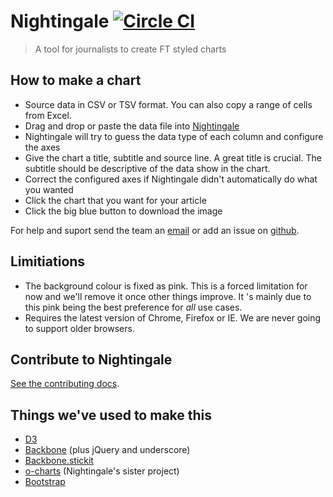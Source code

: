 Nightingale  [![Circle CI](https://circleci.com/gh/Financial-Times/nightingale/tree/master.svg?style=svg)](https://circleci.com/gh/Financial-Times/nightingale/tree/master)
========================
> A tool for journalists to create FT styled charts

## How to make a chart

* Source data in CSV or TSV format. You can also copy a range of cells from Excel.
* Drag and drop or paste the data file into [Nightingale](http://nightingale.ft.com/)
* Nightingale will try to guess the data type of each column and configure the axes
* Give the chart a title, subtitle and source line. A great title is crucial. The subtitle should be descriptive of the data show in the chart.
* Correct the configured axes if Nightingale didn't automatically do what you wanted
* Click the chart that you want for your article
* Click the big blue button to download the image

For help and suport send the team an [email](mailto:help.nightingale@ft.com) or add an issue on [github](https://github.com/Financial-Times/nightingale/issues/new).

## Limitiations

* The background colour is fixed as pink. This is a forced limitation for now and we'll remove it once other things improve. It 's mainly due to this pink being the best preference for *all* use cases. 
* Requires the latest version of Chrome, Firefox or IE. We are never going to support older browsers.

## Contribute to Nightingale

[See the contributing docs](CONTRIBUTING.md).

## Things we've used to make this

* [D3](https://github.com/mbostock/d3/wiki/API-Reference)
* [Backbone](http://backbonejs.org/) (plus jQuery and underscore)
* [Backbone.stickit](https://github.com/NYTimes/backbone.stickit)
* [o-charts](https://github.com/ft-interactive/o-charts) (Nightingale's sister project)
* [Bootstrap](http://getbootstrap.com/)
